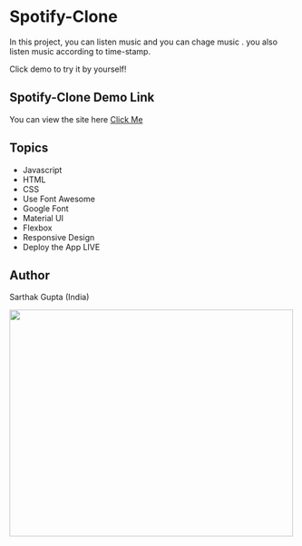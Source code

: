 # Spotify-Clone

In this project, you can listen music and you can chage music . you also listen music according to time-stamp.



Click demo to try it by yourself!

## Spotify-Clone Demo Link

You can view the site here
[Click Me](https://comfy-zabaione-4ec932.netlify.app)

## Topics

- Javascript
- HTML
- CSS
- Use Font Awesome
- Google Font
- Material UI
- Flexbox
- Responsive Design
- Deploy the App LIVE



## Author

Sarthak Gupta (India)

<img src="https://avatars.githubusercontent.com/u/112719855?s=400&u=a2792bb7fab456f84f008135cb71dce494c0de00&v=4"  width= 500px height= 400px>